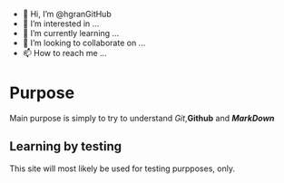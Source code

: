 - 👋 Hi, I’m @hgranGitHub
- 👀 I’m interested in ...
- 🌱 I’m currently learning ...
- 💞️ I’m looking to collaborate on ...
- 📫 How to reach me ...

<!---
hgranGitHub/hgranGitHub is a ✨ special ✨ repository because its `README.md` (this file) appears on your GitHub profile.
You can click the Preview link to take a look at your changes.
--->
# Purpose

Main purpose is simply to try to understand _Git_,__Github__ and ___MarkDown___ 

## Learning by testing
This site will most likely be used for testing purpposes, only. 




